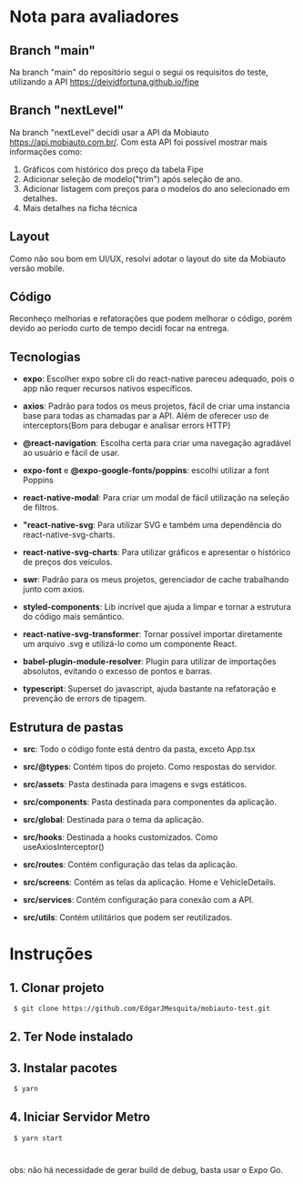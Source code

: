 # Nota para avaliadores

## Branch "main"

Na branch "main" do repositório segui o segui os requisitos do teste, utilizando a API https://deividfortuna.github.io/fipe

## Branch "nextLevel"

Na branch "nextLevel" decidi usar a API da Mobiauto https://api.mobiauto.com.br/. Com esta API foi possível mostrar mais informações como:

1.  Gráficos com histórico dos preço da tabela Fipe
2.  Adicionar seleção de modelo("trim") após seleção de ano.
3.  Adicionar listagem com preços para o modelos do ano selecionado em detalhes.
4.  Mais detalhes na ficha técnica

## Layout

Como não sou bom em UI/UX, resolvi adotar o layout do site da Mobiauto versão mobile.

## Código

Reconheço melhorias e refatorações que podem melhorar o código, porém devido ao período curto de tempo decidi focar na entrega.

## Tecnologias

- **expo**:
  Escolher expo sobre cli do react-native pareceu adequado, pois o app não requer recursos nativos específicos.

- **axios**:
  Padrão para todos os meus projetos, fácil de criar uma instancia base para todas as chamadas par a API. Além de oferecer uso de interceptors(Bom para debugar e analisar errors HTTP)

- **@react-navigation**:
  Escolha certa para criar uma navegação agradável ao usuário e fácil de usar.

- **expo-font** e **@expo-google-fonts/poppins**: escolhi utilizar a font Poppins

- **react-native-modal**: Para criar um modal de fácil utilização na seleção de filtros.

- **"react-native-svg**: Para utilizar SVG e também uma dependência do react-native-svg-charts.

- **react-native-svg-charts**: Para utilizar gráficos e apresentar o histórico de preços dos veículos.

- **swr**: Padrão para os meus projetos, gerenciador de cache trabalhando junto com axios.

- **styled-components**: Lib incrível que ajuda a limpar e tornar a estrutura do código mais semântico.

- **react-native-svg-transformer**: Tornar possível importar diretamente um arquivo .svg e utilizá-lo como um componente React.

- **babel-plugin-module-resolver**: Plugin para utilizar de importações absolutos, evitando o excesso de pontos e barras.

- **typescript**: Superset do javascript, ajuda bastante na refatoração e prevenção de errors de tipagem.

## Estrutura de pastas

- **src**: Todo o código fonte está dentro da pasta, exceto App.tsx

- **src/@types**: Contém tipos do projeto. Como respostas do servidor.

- **src/assets**: Pasta destinada para imagens e svgs estáticos.

- **src/components**: Pasta destinada para componentes da aplicação.

- **src/global**: Destinada para o tema da aplicação.

- **src/hooks**: Destinada a hooks customizados. Como useAxiosInterceptor()

- **src/routes**: Contém configuração das telas da aplicação.

- **src/screens**: Contém as telas da aplicação. Home e VehicleDetails.

- **src/services**: Contém configuração para conexão com a API.

- **src/utils**: Contém utilitários que podem ser reutilizados.

# Instruções

## 1. Clonar projeto

```bash
 $ git clone https://github.com/EdgarJMesquita/mobiauto-test.git
```

## 2. Ter Node instalado

## 3. Instalar pacotes

```bash
 $ yarn
```

## 4. Iniciar Servidor Metro

```bash
 $ yarn start
```

#

obs: não há necessidade de gerar build de debug, basta usar o Expo Go.
